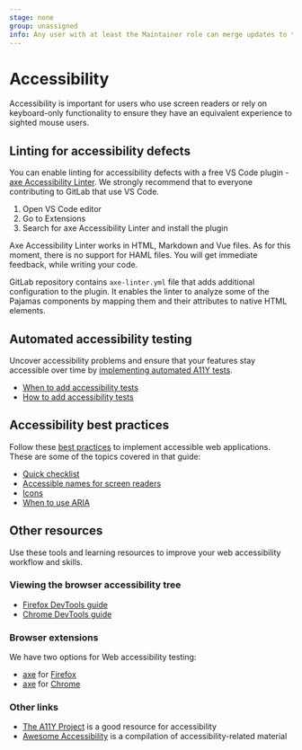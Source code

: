 ```yaml
---
stage: none
group: unassigned
info: Any user with at least the Maintainer role can merge updates to this content. For details, see https://docs.gitlab.com/ee/development/development_processes.html#development-guidelines-review.
---
```


# Accessibility

Accessibility is important for users who use screen readers or rely on keyboard-only functionality
to ensure they have an equivalent experience to sighted mouse users.

## Linting for accessibility defects

You can enable linting for accessibility defects with a free VS Code plugin - [axe Accessibility Linter](https://marketplace.visualstudio.com/items?itemName=deque-systems.vscode-axe-linter).
We strongly recommend that to everyone contributing to GitLab that use VS Code.

1. Open VS Code editor
1. Go to Extensions
1. Search for axe Accessibility Linter and install the plugin

Axe Accessibility Linter works in HTML, Markdown and Vue files. As for this moment, there is no support for HAML files. You will get immediate feedback, while writing your code.

GitLab repository contains `axe-linter.yml` file that adds additional configuration to the plugin.
It enables the linter to analyze some of the Pajamas components by mapping them and their attributes to native HTML elements.

## Automated accessibility testing

Uncover accessibility problems and ensure that your features stay accessible over time by
[implementing automated A11Y tests](automated_testing.md).

- [When to add accessibility tests](automated_testing.md#when-to-add-accessibility-tests)
- [How to add accessibility tests](automated_testing.md#how-to-add-accessibility-tests)

## Accessibility best practices

Follow these [best practices](best_practices.md) to implement accessible web applications. These are
some of the topics covered in that guide:

- [Quick checklist](best_practices.md#quick-checklist)
- [Accessible names for screen readers](best_practices.md#provide-accessible-names-for-screen-readers)
- [Icons](best_practices.md#icons)
- [When to use ARIA](best_practices.md#when-to-use-aria)

## Other resources

Use these tools and learning resources to improve your web accessibility workflow and skills.

### Viewing the browser accessibility tree

- [Firefox DevTools guide](https://developer.mozilla.org/en-US/docs/Tools/Accessibility_inspector#accessing_the_accessibility_inspector)
- [Chrome DevTools guide](https://developer.chrome.com/docs/devtools/accessibility/reference/#pane)

### Browser extensions

We have two options for Web accessibility testing:

- [axe](https://www.deque.com/axe/) for [Firefox](https://addons.mozilla.org/en-US/firefox/addon/axe-devtools/)
- [axe](https://www.deque.com/axe/) for [Chrome](https://chrome.google.com/webstore/detail/axe-devtools-web-accessib/lhdoppojpmngadmnindnejefpokejbdd)

### Other links

- [The A11Y Project](https://www.a11yproject.com/) is a good resource for accessibility
- [Awesome Accessibility](https://github.com/brunopulis/awesome-a11y)
  is a compilation of accessibility-related material

